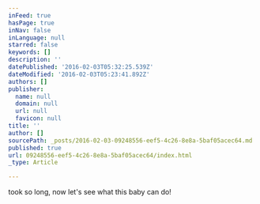```yaml
---
inFeed: true
hasPage: true
inNav: false
inLanguage: null
starred: false
keywords: []
description: ''
datePublished: '2016-02-03T05:32:25.539Z'
dateModified: '2016-02-03T05:23:41.892Z'
authors: []
publisher:
  name: null
  domain: null
  url: null
  favicon: null
title: ''
author: []
sourcePath: _posts/2016-02-03-09248556-eef5-4c26-8e8a-5baf05acec64.md
published: true
url: 09248556-eef5-4c26-8e8a-5baf05acec64/index.html
_type: Article

---
```

took so long, now let's see what this baby can do!